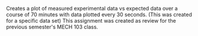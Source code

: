 Creates a plot of measured experimental data vs expected data over a course of 70 minutes with data plotted every 30 seconds. (This was created for a specific data set)
This assignment was created as review for the previous semester's MECH 103 class. 
